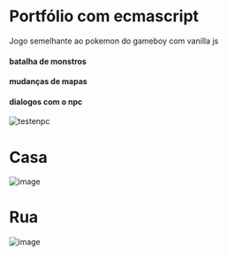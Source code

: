 # Portfólio com ecmascript
Jogo semelhante ao pokemon do gameboy com vanilla js
#### batalha de monstros

#### mudanças de mapas

#### dialogos com o npc
![testenpc](https://user-images.githubusercontent.com/19413241/209397012-e67ac093-0e69-4c68-8e86-e77c2d07c878.gif)

# Casa
![image](https://user-images.githubusercontent.com/19413241/198895396-26d790ff-09d1-4939-984f-a9cb0ad2c9b7.png)
# Rua
![image](https://user-images.githubusercontent.com/19413241/198895433-b5e8f949-5c70-405f-bd77-c8318dd89f89.png)
